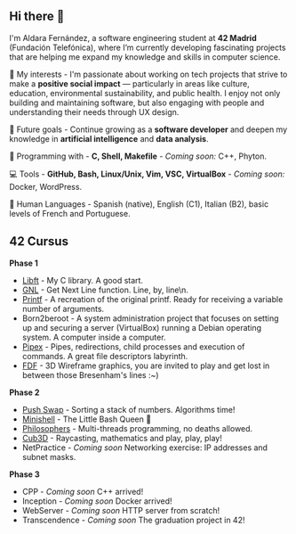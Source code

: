 ## Hi there 👋

I'm Aldara Fernández, a software engineering student at **42 Madrid** (Fundación Telefónica), where I’m currently developing fascinating projects that are helping me expand my knowledge and skills in computer science.

🔭 My interests - I'm passionate about working on tech projects that strive to make a **positive social impact** — particularly in areas like culture, education, environmental sustainability, and public health. I enjoy not only building and maintaining software, but also engaging with people and understanding their needs through UX design.
  
🌱 Future goals - Continue growing as a **software developer** and deepen my knowledge in **artificial intelligence** and **data analysis**.

👯 Programming with -  **C, Shell, Makefile**  -  *Coming soon:* C++, Phyton.

💻 Tools -  **GitHub, Bash, Linux/Unix, Vim, VSC, VirtualBox**  -  *Coming soon:* Docker, WordPress.

🥰 Human Languages - Spanish (native), English (C1), Italian (B2), basic levels of French and Portuguese.


## 42 Cursus

**Phase 1**
* [Libft](https://github.com/aldferna/42Cursus_Functions) - My C library. A good start.
* [GNL](https://github.com/aldferna/42Cursus_Functions) - Get Next Line function. Line, by, line\n.
* [Printf](https://github.com/aldferna/42Cursus_Functions) - A recreation of the original printf. Ready for receiving a variable number of arguments.
* Born2beroot - A system administration project that focuses on setting up and securing a server (VirtualBox) running a Debian operating system. A computer inside a computer.
* [Pipex](https://github.com/aldferna/Pipex) - Pipes, redirections, child processes and execution of commands. A great file descriptors labyrinth.
* [FDF](https://github.com/aldferna/FDF) - 3D Wireframe graphics, you are invited to play and get lost in between those Bresenham's lines :~)

**Phase 2**
* [Push Swap](https://github.com/aldferna/Push_Swap) - Sorting a stack of numbers. Algorithms time!
* [Minishell](https://github.com/aldferna/MiniShell) - The Little Bash Queen 👑
* [Philosophers](https://github.com/aldferna/Philosophers) - Multi-threads programming, no deaths allowed.
* [Cub3D](https://github.com/aldferna/Cub3D) - Raycasting, mathematics and play, play, play!
* NetPractice - *Coming soon* Networking exercise: IP addresses and subnet masks.

**Phase 3**
* CPP - *Coming soon* C++ arrived!
* Inception - *Coming soon* Docker arrived!
* WebServer - *Coming soon* HTTP server from scratch!
* Transcendence - *Coming soon* The graduation project in 42!
  
<!--
**aldferna/aldferna** is a ✨ _special_ ✨ repository because its `README.md` (this file) appears on your GitHub profile.

Here are some ideas to get you started:

- 🔭 I’m currently working on ...
- 🌱 I’m currently learning ...
- 👯 I’m looking to collaborate on ...
- 🤔 I’m looking for help with ...
- 💬 Ask me about ...
- 📫 How to reach me: ...
- 😄 Pronouns: ...
- ⚡ Fun fact: ...
-->
